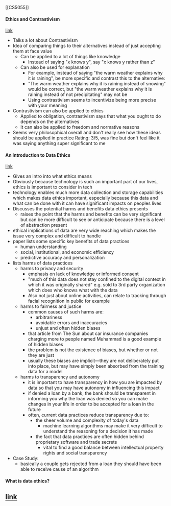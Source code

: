 [[CS5055]]

#### Ethics and Contrastivism
[link](https://iep.utm.edu/ethics-and-contrastivism/)
- Talks a lot about Contrastivism
- Idea of comparing things to their alternatives instead of just accepting them at face value
	- Can be applied to a lot of things like knowledge
		- Instead of saying "x knows y", say "x knows y rather than z"
	- Can also be used for explanation
		- For example, instead of saying "the warm weather explains why it is raining", be more specific and contrast this to the alternative:
		- "The warm weather explains why it is raining instead of snowing" would be correct, but "the warm weather explains why it is raining instead of not precipitating" may not be
		- Using contrastivism seems to incentivize being more precise with your meaning
- Contrastivism can also be applied to ethics
	- Applied to obligation, contrastivism says that what you ought to do depends on the alternatives
	- It can also be applied to freedom and normative reasons
- Seems very philosophical overall and don't really see how these ideas should be applied in practice
Rating: 3/5, was fine but don't feel like it was saying anything super significant to me

#### An Introduction to Data Ethics
[link](https://www.scu.edu/media/ethics-center/technology-ethics/IntroToDataEthics.pdf)
- Gives an intro into what ethics means
- Obviously because technology is such an important part of our lives, ethics is important to consider in tech
- technology enables much more data collection and storage capabilities which makes data ethics important, especially because this data and what can be done with it can have significant impacts on peoples lives
- Discusses the potential harms and benefits data ethics presents
	- raises the point that the harms and benefits can be very significant but can be more difficult to see or anticipate because there is a level of abstraction present
- ethical implications of data are very wide reaching which makes the issue very complex and difficult to handle
- paper lists some specific key benefits of data practices
	- human understanding
	- social, institutional, and economic efficiency
	- predictive accuracy and personalization
- lists harms of data practices
	- harms to privacy and security
		- emphasis on lack of knowledge or informed consent
		- "much of this data does not stay confined to the digital context in which it was originally shared" e.g. sold to 3rd party organization which does who knows what with the data
		- Also not just about online activities, can relate to tracking through facial recognition in public for example
	- harms to fairness and justice
		- common causes of such harms are:
			- arbitrariness
			- avoidable errors and inaccuracies
			- unjust and often hidden biases
		- that article from The Sun about car insurance companies charging more to people named Muhammad is a good example of hidden biases
		- the problem is not the existence of biases, but whether or not they are just
		- usually these biases are implicit—they are not deliberately put into place, but may have simply been absorbed from the training data for a model
	- harms to transparency and autonomy
		- it is important to have transparency in how you are impacted by data so that you may have autonomy in influencing this impact
		- if denied a loan by a bank, the bank should be transparent in informing you why the loan was denied so you can make changes in your life in order to be accepted for a loan in the future
		- often, current data practices reduce transparency due to:
			- the sheer volume and complexity of today's data
				- machine learning algorithms may make it very difficult to understand the reasoning for a decision it has made
			- the fact that data practices are often hidden behind proprietary software and trade secrets
				- vital to find a good balance between intellectual property rights and social transparency
- Case Study:
	- basically a couple gets rejected from a loan they should have been able to receive cause of an algorithm

#### What is data ethics?
[link](https://royalsocietypublishing-org.ezproxy.st-andrews.ac.uk/doi/10.1098/rsta.2016.0360)
- 